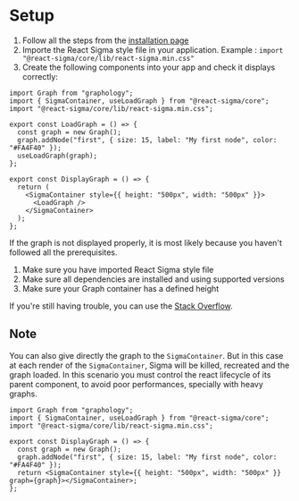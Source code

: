 # Setup

1. Follow all the steps from the [installation page](start-installation.md)
1. Importe the React Sigma style file in your application.
   Example : `import "@react-sigma/core/lib/react-sigma.min.css"`
1. Create the following components into your app and check it displays correctly:

```tsx
import Graph from "graphology";
import { SigmaContainer, useLoadGraph } from "@react-sigma/core";
import "@react-sigma/core/lib/react-sigma.min.css";

export const LoadGraph = () => {
  const graph = new Graph();
  graph.addNode("first", { size: 15, label: "My first node", color: "#FA4F40" });
  useLoadGraph(graph);
};

export const DisplayGraph = () => {
  return (
    <SigmaContainer style={{ height: "500px", width: "500px" }}>
      <LoadGraph />
    </SigmaContainer>
  );
};
```

If the graph is not displayed properly, it is most likely because you haven't followed all the prerequisites.

1. Make sure you have imported React Sigma style file
1. Make sure all dependencies are installed and using supported versions
1. Make sure your Graph container has a defined height

If you're still having trouble, you can use the [Stack Overflow](https://stackoverflow.com/questions/tagged/sigma.js).

## Note

You can also give directly the graph to the `SigmaContainer`.
But in this case at each render of the `SigmaContainer`, Sigma will be killed, recreated and the graph loaded.
In this scenario you must control the react lifecycle of its parent component, to avoid poor performances, specially with heavy graphs.

```tsx
import Graph from "graphology";
import { SigmaContainer, useLoadGraph } from "@react-sigma/core";
import "@react-sigma/core/lib/react-sigma.min.css";

export const DisplayGraph = () => {
  const graph = new Graph();
  graph.addNode("first", { size: 15, label: "My first node", color: "#FA4F40" });
  return <SigmaContainer style={{ height: "500px", width: "500px" }} graph={graph}></SigmaContainer>;
};
```
